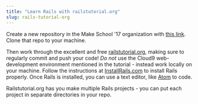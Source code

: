 ```yaml
---
title: "Learn Rails with railstutorial.org"
slug: rails-tutorial-org
---
```


Create a new repository in the Make School '17 organization with [this link](https://classroom.github.com/assignment-invitations/8d89144410bdf2de9f974c2bc17f1542). Clone that repo to your machine.

Then work through the excellent and free [railstutorial.org](https://www.railstutorial.org/), making sure to regularly commit and push your code! *Do not* use the Cloud9 web-development environment mentioned in the tutorial - instead work locally on your machine. Follow the instructions at [InstallRails.com](http://installrails.com/) to install Rails properly. Once Rails is installed, you can use a text editor, like [Atom](https://atom.io) to code.


Railstutorial.org has you make multiple Rails projects - you can put each project in separate directories in your repo.